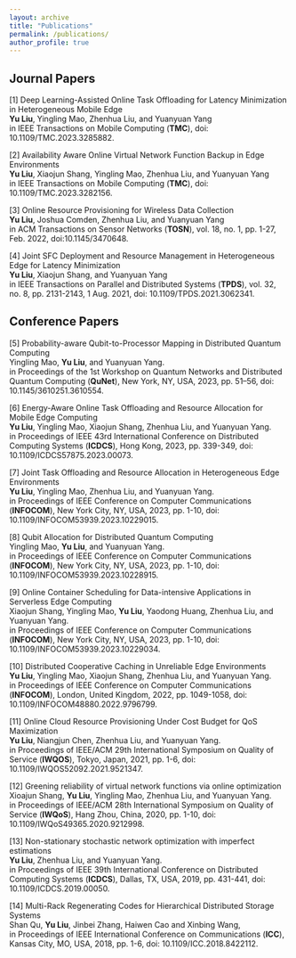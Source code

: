 ```yaml
---
layout: archive
title: "Publications"
permalink: /publications/
author_profile: true
---
```



## Journal Papers
[1] Deep Learning-Assisted Online Task Offloading for Latency Minimization in Heterogeneous Mobile Edge
<br> **Yu Liu**, Yingling Mao, Zhenhua Liu, and Yuanyuan Yang<br>
in IEEE Transactions on Mobile Computing (**TMC**), doi: 10.1109/TMC.2023.3285882.

[2] Availability Aware Online Virtual Network Function Backup in Edge Environments
<br>**Yu Liu**, Xiaojun Shang, Yingling Mao, Zhenhua Liu, and Yuanyuan Yang<br>
in IEEE Transactions on Mobile Computing (**TMC**), doi: 10.1109/TMC.2023.3282156.

[3] Online Resource Provisioning for Wireless Data Collection
<br>**Yu Liu**, Joshua Comden, Zhenhua Liu, and Yuanyuan Yang<br>
in ACM Transactions on Sensor Networks (**TOSN**), vol. 18, no. 1, pp. 1-27, Feb. 2022, doi:10.1145/3470648.

[4] Joint SFC Deployment and Resource Management in Heterogeneous Edge for Latency Minimization
<br>**Yu Liu**, Xiaojun Shang, and Yuanyuan Yang<br>
in IEEE Transactions on Parallel and Distributed Systems (**TPDS**), vol. 32, no. 8, pp. 2131-2143, 1 Aug. 2021, doi: 10.1109/TPDS.2021.3062341.

## Conference Papers
[5] Probability-aware Qubit-to-Processor Mapping in Distributed Quantum Computing
<br> Yingling Mao, **Yu Liu**, and Yuanyuan Yang. <br>
in Proceedings of the 1st Workshop on Quantum Networks and Distributed Quantum Computing (**QuNet**), New York, NY, USA, 2023, pp. 51–56, doi: 10.1145/3610251.3610554.

[6] Energy-Aware Online Task Offloading and Resource Allocation for Mobile Edge Computing
<br> **Yu Liu**, Yingling Mao, Xiaojun Shang, Zhenhua Liu, and Yuanyuan Yang.  <br>
in Proceedings of IEEE 43rd International Conference on Distributed Computing Systems (**ICDCS**), Hong Kong, 2023, pp. 339-349, doi: 10.1109/ICDCS57875.2023.00073.

[7] Joint Task Offloading and Resource Allocation in Heterogeneous Edge Environments
<br> **Yu Liu**, Yingling Mao, Zhenhua Liu, and Yuanyuan Yang.  <br> 
in Proceedings of IEEE Conference on Computer Communications (**INFOCOM**), New York City, NY, USA, 2023, pp. 1-10, doi: 10.1109/INFOCOM53939.2023.10229015.

[8] Qubit Allocation for Distributed Quantum Computing
<br> Yingling Mao, **Yu Liu**, and Yuanyuan Yang.  <br> 
in Proceedings of IEEE Conference on Computer Communications (**INFOCOM**), New York City, NY, USA, 2023, pp. 1-10, doi: 10.1109/INFOCOM53939.2023.10228915.

[9] Online Container Scheduling for Data-intensive Applications in Serverless Edge Computing
<br> Xiaojun Shang, Yingling Mao, **Yu Liu**, Yaodong Huang, Zhenhua Liu, and Yuanyuan Yang.  <br> 
in Proceedings of IEEE Conference on Computer Communications (**INFOCOM**), New York City, NY, USA, 2023, pp. 1-10, doi: 10.1109/INFOCOM53939.2023.10229034.

[10] Distributed Cooperative Caching in Unreliable Edge Environments
<br> **Yu Liu**, Yingling Mao, Xiaojun Shang, Zhenhua Liu, and Yuanyuan Yang.  <br> 
in Proceedings of IEEE Conference on Computer Communications (**INFOCOM**), London, United Kingdom, 2022, pp. 1049-1058, doi: 10.1109/INFOCOM48880.2022.9796799.

[11] Online Cloud Resource Provisioning Under Cost Budget for QoS Maximization
<br> **Yu Liu**, Niangjun Chen, Zhenhua Liu, and Yuanyuan Yang.  <br>
in Proceedings of IEEE/ACM 29th International Symposium on Quality of Service (**IWQOS**), Tokyo, Japan, 2021, pp. 1-6, doi: 10.1109/IWQOS52092.2021.9521347.

[12] Greening reliability of virtual network functions via online optimization
<br> Xioajun Shang, **Yu Liu**, Yingling Mao, Zhenhua Liu, and Yuanyuan Yang.  <br>
in Proceedings of IEEE/ACM 28th International Symposium on Quality of Service (**IWQoS**), Hang Zhou, China, 2020, pp. 1-10, doi: 10.1109/IWQoS49365.2020.9212998.

[13] Non-stationary stochastic network optimization with imperfect estimations
<br> **Yu Liu**, Zhenhua Liu, and Yuanyuan Yang.  <br>
in Proceedings of IEEE 39th International Conference on Distributed Computing Systems (**ICDCS**), Dallas, TX, USA, 2019, pp. 431-441, doi: 10.1109/ICDCS.2019.00050.

[14] Multi-Rack Regenerating Codes for Hierarchical Distributed Storage Systems
<br> Shan Qu, **Yu Liu**, Jinbei Zhang, Haiwen Cao and Xinbing Wang,  <br>
in Proceedings of IEEE International Conference on Communications (**ICC**), Kansas City, MO, USA, 2018, pp. 1-6, doi: 10.1109/ICC.2018.8422112.
